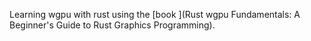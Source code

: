 Learning wgpu with rust using the [book ](Rust wgpu Fundamentals: A Beginner's Guide to Rust Graphics Programming).
